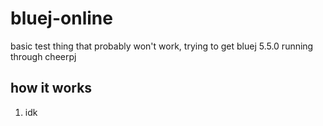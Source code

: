 # bluej-online
basic test thing that probably won't work, trying to get bluej 5.5.0 running through cheerpj

## how it works
1. idk
